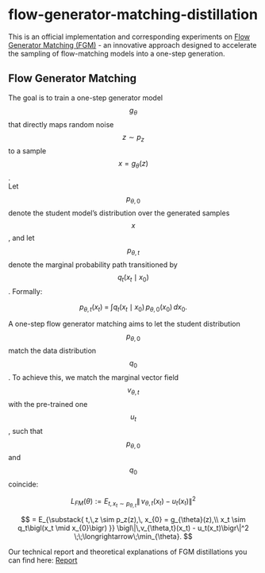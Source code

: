 # flow-generator-matching-distillation

This is an official implementation and corresponding experiments on [Flow Generator Matching (FGM)](https://arxiv.org/pdf/2410.19310) - an innovative approach designed to accelerate the sampling of flow-matching models into a one-step generation.

## Flow Generator Matching

The goal is to train a one-step generator model $$g_\theta$$ that directly maps random noise $$z \sim p_z$$ to a sample $$x = g_\theta(z)$$.  
Let $$p_{\theta,0}$$ denote the student model’s distribution over the generated samples $$x$$, and let $$p_{\theta,t}$$ denote the marginal probability path transitioned by $$q_t(x_t \mid x_0)$$. Formally:

$$
p_{\theta,t}(x_t) \;=\; \int q_t\bigl(x_t \mid x_0\bigr)\, p_{\theta,0}(x_0)\, dx_0.
$$

A one-step flow generator matching aims to let the student distribution $$p_{\theta,0}$$ match the data distribution $$q_0$$. To achieve this, we match the marginal vector field $$v_{\theta,t}$$ with the pre-trained one $$u_t$$, such that $$p_{\theta,0}$$ and $$q_0$$ coincide:

$$
L_{FM}(\theta) 
:= E_{t,x_t \sim p_{\theta,t}} 
\bigl\|\,v_{\theta,t}(x_t) - u_t(x_t)\bigr\|^2
$$

$$
= E_{\substack{
t,\,z \sim p_z(z),\,
x_{0} = g_{\theta}(z),\\
x_t \sim q_t\bigl(x_t \mid x_{0}\bigr)
}}
\bigl\|\,v_{\theta,t}(x_t) - u_t(x_t)\bigr\|^2 
\;\;\longrightarrow\;\min_{\theta}.
$$




Our technical report and theoretical explanations of FGM distillations you can find here: [Report](https://drive.google.com/file/d/1YS1KzRWXeIw1R-vZkOWmVUhal0j8_Psz/view?usp=sharing)
